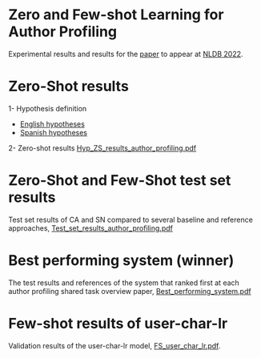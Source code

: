 # Zero and Few-shot Learning for Author Profiling

Experimental results and results for the [paper](https://arxiv.org/) to appear at [NLDB 2022](https://nldb2022.prhlt.upv.es/).

# Zero-Shot results
1- Hypothesis definition
* [English hypotheses](English-hypotheses.md)
* [Spanish hypotheses](Spanish-hypotheses.md)

2- Zero-shot results
[Hyp_ZS_results_author_profiling.pdf](Hyp_ZS_results_author_profiling.pdf)

# Zero-Shot and Few-Shot test set results
Test set results of CA and SN compared to several baseline and reference approaches, [Test_set_results_author_profiling.pdf](Test_set_results_author_profiling.pdf)
# Best performing system (winner)
The test results and references of the system that ranked first at each author profiling shared task overview paper, [Best_performing_system.pdf](Best_performing_system.pdf)

# Few-shot results of user-char-lr

Validation results of the user-char-lr model, [FS_user_char_lr.pdf](Few_shot_user_char_lr.pdf).

